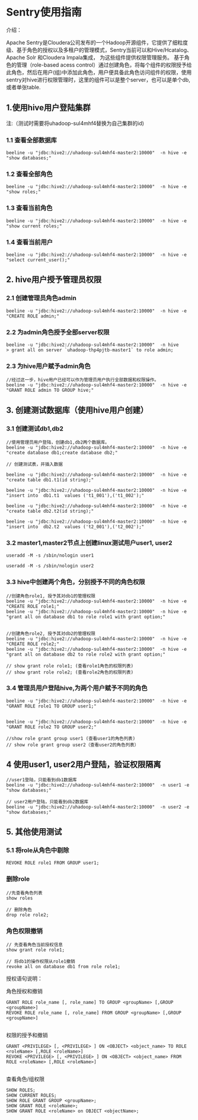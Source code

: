 


# Sentry使用指南

介绍：

Apache Sentry是Cloudera公司发布的一个Hadoop开源组件，它提供了细粒度级、基于角色的授权以及多租户的管理模式，Sentry当前可以和Hive/Hcatalog、Apache Solr 和Cloudera Impala集成， 为这些组件提供权限管理服务。
基于角色的管理（role-based acess control）通过创建角色，将每个组件的权限授予给此角色，然后在用户(组)中添加此角色，用户便具备此角色访问组件的权限，使用sentry对hive进行权限管理时，这里的组件可以是整个server，也可以是单个db,或者单张table.




## 1.使用hive用户登陆集群

注:（测试时需要将uhadoop-sul4mhf4替换为自己集群的id)
### 1.1 查看全部数据库

```
beeline -u "jdbc:hive2://uhadoop-sul4mhf4-master2:10000"  -n hive -e "show databases;"

```

### 1.2 查看全部角色

```
beeline -u "jdbc:hive2://uhadoop-sul4mhf4-master2:10000"  -n hive -e "show roles;"

```

### 1.3 查看当前角色

```
beeline -u "jdbc:hive2://uhadoop-sul4mhf4-master2:10000"  -n hive -e "show current roles;"

```

### 1.4 查看当前用户

```
beeline -u "jdbc:hive2://uhadoop-sul4mhf4-master2:10000"  -n hive -e "select current_user();"

```

## 2. hive用户授予管理员权限

### 2.1 创建管理员角色admin

```
beeline -u "jdbc:hive2://uhadoop-sul4mhf4-master2:10000"  -n hive -e "CREATE ROLE admin;"

```
### 2.2 为admin角色授予全部server权限

```
beeline -u "jdbc:hive2://uhadoop-sul4mhf4-master2:10000"  -n hive 
> grant all on server `uhadoop-thp4pjtb-master1` to role admin;

```

### 2.3 为hive用户赋予admin角色

```
//经过这一步，hive用户已经可以作为管理员用户执行全部数据和权限操作。
beeline -u "jdbc:hive2://uhadoop-sul4mhf4-master2:10000"  -n hive -e "GRANT ROLE admin TO GROUP hive;"

```


## 3. 创建测试数据库（使用hive用户创建）

### 3.1 创建测试db1,db2

```
//使用管理员用户登陆，创建db1,db2两个数据库。
beeline -u "jdbc:hive2://uhadoop-sul4mhf4-master2:10000"  -n hive -e "create database db1;create database db2;"

// 创建测试表，并插入数据

beeline -u "jdbc:hive2://uhadoop-sul4mhf4-master2:10000"  -n hive -e "create table db1.t1(id string);"

beeline -u "jdbc:hive2://uhadoop-sul4mhf4-master2:10000"  -n hive -e "insert into  db1.t1  values ('t1_001'),('t1_002');"

beeline -u "jdbc:hive2://uhadoop-sul4mhf4-master2:10000"  -n hive -e "create table db2.t2(id string);"

beeline -u "jdbc:hive2://uhadoop-sul4mhf4-master2:10000"  -n hive -e "insert into  db2.t2  values ('t2_001'),('t2_002');"

```


### 3.2 master1,master2节点上创建linux测试用户user1, user2

```
useradd -M -s /sbin/nologin user1

useradd -M -s /sbin/nologin user2

```

### 3.3 hive中创建两个角色，分别授予不同的角色权限

```
//创建角色role1, 授予其对db1的管理权限
beeline -u "jdbc:hive2://uhadoop-sul4mhf4-master2:10000"  -n hive -e "CREATE ROLE role1;"
beeline -u "jdbc:hive2://uhadoop-sul4mhf4-master2:10000"  -n hive -e "grant all on database db1 to role role1 with grant option;"


//创建角色role2, 授予其对db2的管理权限
beeline -u "jdbc:hive2://uhadoop-sul4mhf4-master2:10000"  -n hive -e "CREATE ROLE role2;"
beeline -u "jdbc:hive2://uhadoop-sul4mhf4-master2:10000"  -n hive -e "grant all on database db2 to role role2 with grant option;"

// show grant role role1; (查看role1角色的权限列表)
// show grant role role2; (查看role2角色的权限列表)

```



### 3.4 管理员用户登陆hive,为两个用户赋予不同的角色

```
beeline -u "jdbc:hive2://uhadoop-sul4mhf4-master2:10000"  -n hive -e "GRANT ROLE role1 TO GROUP user1;"


beeline -u "jdbc:hive2://uhadoop-sul4mhf4-master2:10000"  -n hive -e "GRANT ROLE role2 TO GROUP user2;"

//show role grant group user1 (查看user1的角色列表)
// show role grant group user2（查看user2的角色列表）

```

## 4 使用user1, user2用户登陆，验证权限隔离

```
//user1登陆，只能看到db1数据库
beeline -u "jdbc:hive2://uhadoop-sul4mhf4-master2:10000"  -n user1 -e "show databases;"

// user2用户登陆，只能看到db2数据库
beeline -u "jdbc:hive2://uhadoop-sul4mhf4-master2:10000"  -n user2 -e "show databases;"

```

## 5. 其他使用测试

### 5.1 将role从角色中剔除
    REVOKE ROLE role1 FROM GROUP user1;

### 删除role
    //先查看角色列表
    show roles

    // 删除角色
    drop role role2;


### 角色权限撤销

    // 先查看角色当前授权信息
    show grant role role1;

    // 将db1的操作权限从role1撤销
    revoke all on database db1 from role role1;



授权语句说明：

角色授权和撤销
```
GRANT ROLE role_name [, role_name] TO GROUP <groupName> [,GROUP <groupName>]
REVOKE ROLE role_name [, role_name] FROM GROUP <groupName> [,GROUP <groupName>]


```

权限的授予和撤销

 ```
 GRANT <PRIVILEGE> [, <PRIVILEGE> ] ON <OBJECT> <object_name> TO ROLE <roleName> [,ROLE <roleName>]
REVOKE <PRIVILEGE> [, <PRIVILEGE> ] ON <OBJECT> <object_name> FROM ROLE <roleName> [,ROLE <roleName>]


 ```

 查看角色/组权限

```
SHOW ROLES;
SHOW CURRENT ROLES;
SHOW ROLE GRANT GROUP <groupName>;
SHOW GRANT ROLE <roleName>;
SHOW GRANT ROLE <roleName> on OBJECT <objectName>;


```


